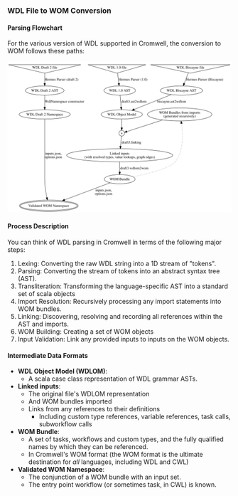 ### WDL File to WOM Conversion

#### Parsing Flowchart

For the various version of WDL supported in Cromwell, the conversion to WOM follows
these paths: 

![Parsing Flowchart](wdlmap.svg)

#### Process Description

You can think of WDL parsing in Cromwell in terms of the following major steps:

1. Lexing: Converting the raw WDL string into a 1D stream of "tokens".
2. Parsing: Converting the stream of tokens into an abstract syntax tree (AST).
3. Transliteration: Transforming the language-specific AST into a standard set of scala objects
4. Import Resolution: Recursively processing any import statements into WOM bundles.
5. Linking: Discovering, resolving and recording all references within the AST and imports.
6. WOM Building: Creating a set of WOM objects
7. Input Validation: Link any provided inputs to inputs on the WOM objects.


#### Intermediate Data Formats

* **WDL Object Model (WDLOM)**:
    * A scala case class representation of WDL grammar ASTs.
* **Linked inputs**:
    * The original file's WDLOM representation
    * And WOM bundles imported
    * Links from any references to their definitions
        * Including custom type references, variable references, task calls, subworkflow calls 
* **WOM Bundle**:
    * A set of tasks, workflows and custom types, and the fully qualified names by which they can be referenced.
    * In Cromwell's WOM format (the WOM format is the ultimate destination for _all_ languages, including WDL and CWL)
* **Validated WOM Namespace**:
    * The conjunction of a WOM bundle with an input set.
    * The entry point workflow (or sometimes task, in CWL) is known.
